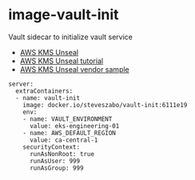 # image-vault-init
Vault sidecar to initialize vault service

- [AWS KMS Unseal](https://developer.hashicorp.com/vault/docs/configuration/seal/awskms)
- [AWS KMS Unseal tutorial](https://developer.hashicorp.com/vault/tutorials/auto-unseal/autounseal-aws-kms)
- [AWS KMS Unseal vendor sample](https://github.com/hashicorp/vault-guides/tree/master/operations/aws-kms-unseal/terraform-aws)

```
server:
  extraContainers:
  - name: vault-init
    image: docker.io/steveszabo/vault-init:6111e19
    env:
    - name: VAULT_ENVIRONMENT
      value: eks-engineering-01
    - name: AWS_DEFAULT_REGION
      value: ca-central-1
    securityContext:
      runAsNonRoot: true
      runAsUser: 999
      runAsGroup: 999
```